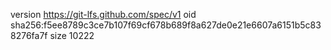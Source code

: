 version https://git-lfs.github.com/spec/v1
oid sha256:f5ee8789c3ce7b107f69cf678b689f8a627de0e21e6607a6151b5c838276fa7f
size 10222

